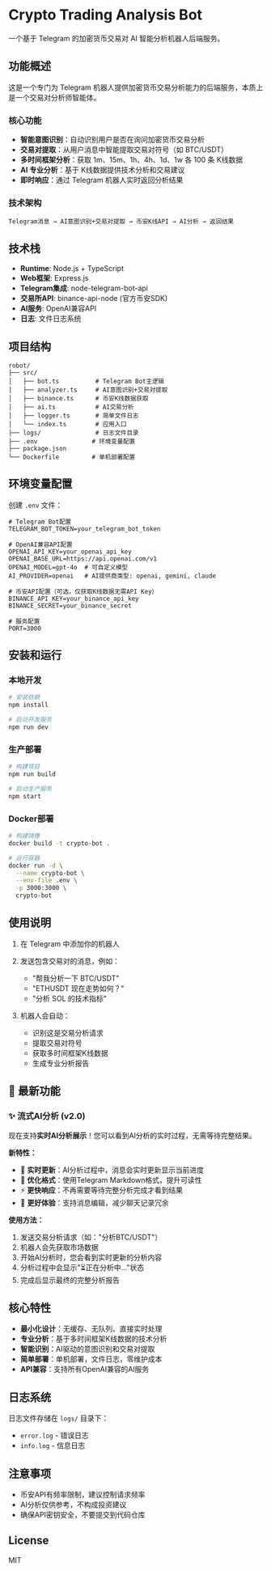 # Crypto Trading Analysis Bot

一个基于 Telegram 的加密货币交易对 AI 智能分析机器人后端服务。

## 功能概述

这是一个专门为 Telegram 机器人提供加密货币交易分析能力的后端服务，本质上是一个交易对分析师智能体。

### 核心功能

- **智能意图识别**：自动识别用户是否在询问加密货币交易分析
- **交易对提取**：从用户消息中智能提取交易对符号（如 BTC/USDT）
- **多时间框架分析**：获取 1m、15m、1h、4h、1d、1w 各 100 条 K线数据
- **AI 专业分析**：基于 K线数据提供技术分析和交易建议
- **即时响应**：通过 Telegram 机器人实时返回分析结果

### 技术架构

```
Telegram消息 → AI意图识别+交易对提取 → 币安K线API → AI分析 → 返回结果
```

## 技术栈

- **Runtime**: Node.js + TypeScript
- **Web框架**: Express.js
- **Telegram集成**: node-telegram-bot-api
- **交易所API**: binance-api-node (官方币安SDK)
- **AI服务**: OpenAI兼容API
- **日志**: 文件日志系统

## 项目结构

```
robot/
├── src/
│   ├── bot.ts          # Telegram Bot主逻辑
│   ├── analyzer.ts     # AI意图识别+交易对提取  
│   ├── binance.ts      # 币安K线数据获取
│   ├── ai.ts           # AI交易分析
│   ├── logger.ts       # 简单文件日志
│   └── index.ts        # 应用入口
├── logs/               # 日志文件目录
├── .env               # 环境变量配置
├── package.json
└── Dockerfile         # 单机部署配置
```

## 环境变量配置

创建 `.env` 文件：

```env
# Telegram Bot配置
TELEGRAM_BOT_TOKEN=your_telegram_bot_token

# OpenAI兼容API配置
OPENAI_API_KEY=your_openai_api_key
OPENAI_BASE_URL=https://api.openai.com/v1
OPENAI_MODEL=gpt-4o  # 可自定义模型
AI_PROVIDER=openai   # AI提供商类型: openai, gemini, claude

# 币安API配置（可选，仅获取K线数据无需API Key）
BINANCE_API_KEY=your_binance_api_key
BINANCE_SECRET=your_binance_secret

# 服务配置
PORT=3000
```

## 安装和运行

### 本地开发

```bash
# 安装依赖
npm install

# 启动开发服务
npm run dev
```

### 生产部署

```bash
# 构建项目
npm run build

# 启动生产服务
npm start
```

### Docker部署

```bash
# 构建镜像
docker build -t crypto-bot .

# 运行容器
docker run -d \
  --name crypto-bot \
  --env-file .env \
  -p 3000:3000 \
  crypto-bot
```

## 使用说明

1. 在 Telegram 中添加你的机器人
2. 发送包含交易对的消息，例如：
   - "帮我分析一下 BTC/USDT"
   - "ETHUSDT 现在走势如何？"
   - "分析 SOL 的技术指标"

3. 机器人会自动：
   - 识别这是交易分析请求
   - 提取交易对符号
   - 获取多时间框架K线数据
   - 生成专业分析报告

## 🚀 最新功能

### ✨ 流式AI分析 (v2.0)

现在支持**实时AI分析展示**！您可以看到AI分析的实时过程，无需等待完整结果。

**新特性：**
- 🔄 **实时更新**：AI分析过程中，消息会实时更新显示当前进度
- 🎯 **优化格式**：使用Telegram Markdown格式，提升可读性
- ⚡ **更快响应**：不再需要等待完整分析完成才看到结果
- 📱 **更好体验**：支持消息编辑，减少聊天记录冗余

**使用方法：**
1. 发送交易分析请求（如："分析BTC/USDT"）
2. 机器人会先获取市场数据
3. 开始AI分析时，您会看到实时更新的分析内容
4. 分析过程中会显示"⏳正在分析中..."状态
5. 完成后显示最终的完整分析报告

## 核心特性

- **最小化设计**：无缓存、无队列、直接实时处理
- **专业分析**：基于多时间框架K线数据的技术分析
- **智能识别**：AI驱动的意图识别和交易对提取
- **简单部署**：单机部署，文件日志，零维护成本
- **API兼容**：支持所有OpenAI兼容的AI服务

## 日志系统

日志文件存储在 `logs/` 目录下：
- `error.log` - 错误日志
- `info.log` - 信息日志

## 注意事项

- 币安API有频率限制，建议控制请求频率
- AI分析仅供参考，不构成投资建议
- 确保API密钥安全，不要提交到代码仓库

## License

MIT
